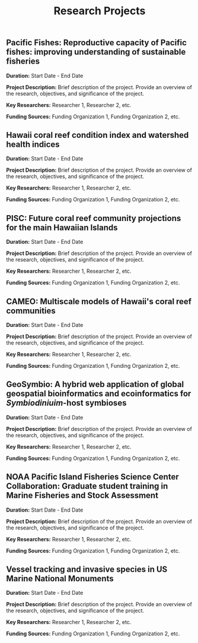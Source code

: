 <!DOCTYPE html>
<html lang="en">
<head>
  <meta charset="UTF-8">
  <meta name="viewport" content="width=device-width, initial-scale=1.0">
  <title>Research</title>
<!-- Link to your CSS file -->
 <link rel="stylesheet" href="/css/research.css">
</head>
<body>

  <header>
    <h1>Research Projects</h1>
  </header>


<main>
    <!-- Project 1 -->
    <section class="research-project" id="project1">
        <h2>Pacific Fishes: Reproductive capacity of Pacific fishes: improving understanding of sustainable fisheries</h2>
        <p><strong>Duration:</strong> Start Date - End Date</p>
        <p><strong>Project Description:</strong> Brief description of the project. Provide an overview of the research, objectives, and significance of the project.</p>
        <p><strong>Key Researchers:</strong> Researcher 1, Researcher 2, etc.</p>
        <p><strong>Funding Sources:</strong> Funding Organization 1, Funding Organization 2, etc.</p>
    </section>
    <!-- Project 2 -->
    <section class="research-project" id="project2">
        <h2>Hawaii coral reef condition index and watershed health indices</h2>
        <p><strong>Duration:</strong> Start Date - End Date</p>
        <p><strong>Project Description:</strong> Brief description of the project. Provide an overview of the research, objectives, and significance of the project.</p>
        <p><strong>Key Researchers:</strong> Researcher 1, Researcher 2, etc.</p>
        <p><strong>Funding Sources:</strong> Funding Organization 1, Funding Organization 2, etc.</p>
    </section>
    <!-- Project 3 -->
    <section class="research-project" id="project3">
        <h2>PISC: Future coral reef community projections for the main Hawaiian Islands</h2>
        <p><strong>Duration:</strong> Start Date - End Date</p>
        <p><strong>Project Description:</strong> Brief description of the project. Provide an overview of the research, objectives, and significance of the project.</p>
        <p><strong>Key Researchers:</strong> Researcher 1, Researcher 2, etc.</p>
        <p><strong>Funding Sources:</strong> Funding Organization 1, Funding Organization 2, etc.</p>
    </section>
    <!-- Project 4 -->
    <section class="research-project" id="project4">
        <h2>CAMEO: Multiscale models of Hawaii's coral reef communities</h2>
        <p><strong>Duration:</strong> Start Date - End Date</p>
        <p><strong>Project Description:</strong> Brief description of the project. Provide an overview of the research, objectives, and significance of the project.</p>
        <p><strong>Key Researchers:</strong> Researcher 1, Researcher 2, etc.</p>
        <p><strong>Funding Sources:</strong> Funding Organization 1, Funding Organization 2, etc.</p>
    </section>
    <!-- Project 5 -->
    <section class="research-project" id="project5">
        <h2>GeoSymbio: A hybrid web application of global geospatial bioinformatics and ecoinformatics for <em>Symbiodiniuim</em>-host symbioses</h2>
        <p><strong>Duration:</strong> Start Date - End Date</p>
        <p><strong>Project Description:</strong> Brief description of the project. Provide an overview of the research, objectives, and significance of the project.</p>
        <p><strong>Key Researchers:</strong> Researcher 1, Researcher 2, etc.</p>
        <p><strong>Funding Sources:</strong> Funding Organization 1, Funding Organization 2, etc.</p>
    </section>
    <!-- Project 6 -->
    <section class="research-project" id="project6">
        <h2>NOAA Pacific Island Fisheries Science Center Collaboration: Graduate student training in Marine Fisheries and Stock Assessment</h2>
        <p><strong>Duration:</strong> Start Date - End Date</p>
        <p><strong>Project Description:</strong> Brief description of the project. Provide an overview of the research, objectives, and significance of the project.</p>
        <p><strong>Key Researchers:</strong> Researcher 1, Researcher 2, etc.</p>
        <p><strong>Funding Sources:</strong> Funding Organization 1, Funding Organization 2, etc.</p>
    </section>
    <!-- Project 7 -->
    <section class="research-project" id="project7">
        <h2>Vessel tracking and invasive species in US Marine National Monuments</h2>
        <p><strong>Duration:</strong> Start Date - End Date</p>
        <p><strong>Project Description:</strong> Brief description of the project. Provide an overview of the research, objectives, and significance of the project.</p>
        <p><strong>Key Researchers:</strong> Researcher 1, Researcher 2, etc.</p>
        <p><strong>Funding Sources:</strong> Funding Organization 1, Funding Organization 2, etc.</p>
    </section>
</main>
